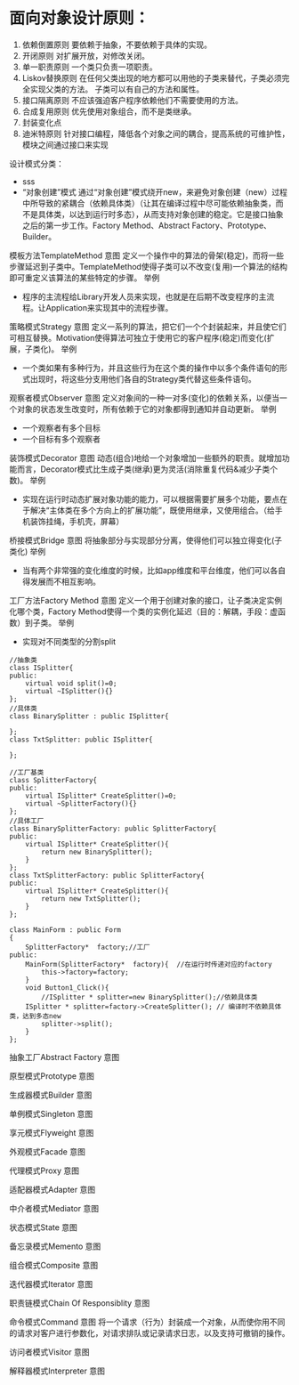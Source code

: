 # 面向对象设计原则：
1. 依赖倒置原则
   要依赖于抽象，不要依赖于具体的实现。
2. 开闭原则
   对扩展开放，对修改关闭。
3. 单一职责原则
   一个类只负责一项职责。
4. Liskov替换原则
   在任何父类出现的地方都可以用他的子类来替代，子类必须完全实现父类的方法。
   子类可以有自己的方法和属性。
5. 接口隔离原则
   不应该强迫客户程序依赖他们不需要使用的方法。
6. 合成复用原则
   优先使用对象组合，而不是类继承。
7. 封装变化点
8. 迪米特原则
   针对接口编程，降低各个对象之间的耦合，提高系统的可维护性，模块之间通过接口来实现

设计模式分类：
- sss
- “对象创建”模式
  通过“对象创建”模式绕开new，来避免对象创建（new）过程中所导致的紧耦合（依赖具体类）（让其在编译过程中尽可能依赖抽象类，而不是具体类，以达到运行时多态），从而支持对象创建的稳定。它是接口抽象之后的第一步工作。Factory Method、Abstract Factory、Prototype、Builder。

模板方法TemplateMethod
意图
定义一个操作中的算法的骨架(稳定)，而将一些步骤延迟到子类中。TemplateMethod使得子类可以不改变(复用)一个算法的结构即可重定义该算法的某些特定的步骤。
举例
- 程序的主流程给Library开发人员来实现，也就是在后期不改变程序的主流程。让Application来实现其中的流程步骤。

策略模式Strategy
意图
定义一系列的算法，把它们一个个封装起来，并且使它们可相互替换。Motivation使得算法可独立于使用它的客户程序(稳定)而变化(扩展，子类化)。
举例
- 一个类如果有多种行为，并且这些行为在这个类的操作中以多个条件语句的形式出现时，将这些分支用他们各自的Strategy类代替这些条件语句。

观察者模式Observer
意图
定义对象间的一种一对多(变化)的依赖关系，以便当一个对象的状态发生改变时，所有依赖于它的对象都得到通知并自动更新。
举例
- 一个观察者有多个目标
- 一个目标有多个观察者

装饰模式Decorator
意图
动态(组合)地给一个对象增加一些额外的职责。就增加功能而言，Decorator模式比生成子类(继承)更为灵活(消除重复代码&减少子类个数)。
举例
- 实现在运行时动态扩展对象功能的能力，可以根据需要扩展多个功能，要点在于解决“主体类在多个方向上的扩展功能”，既使用继承，又使用组合。（给手机装饰挂绳，手机壳，屏幕）

桥接模式Bridge
意图
将抽象部分与实现部分分离，使得他们可以独立得变化(子类化)
举例
- 当有两个非常强的变化维度的时候，比如app维度和平台维度，他们可以各自得发展而不相互影响。

工厂方法Factory Method
意图
定义一个用于创建对象的接口，让子类决定实例化哪个类，Factory Method使得一个类的实例化延迟（目的：解耦，手段：虚函数）到子类。
举例
- 实现对不同类型的分割split
  
  
```
//抽象类 
class ISplitter{ 
public: 
    virtual void split()=0; 
    virtual ~ISplitter(){} 
};
//具体类 
class BinarySplitter : public ISplitter{ 
     
}; 
class TxtSplitter: public ISplitter{ 
     
};
```

```
//工厂基类 
class SplitterFactory{ 
public: 
    virtual ISplitter* CreateSplitter()=0; 
    virtual ~SplitterFactory(){} 
};
//具体工厂 
class BinarySplitterFactory: public SplitterFactory{ 
public: 
    virtual ISplitter* CreateSplitter(){ 
        return new BinarySplitter(); 
    } 
}; 
class TxtSplitterFactory: public SplitterFactory{ 
public: 
    virtual ISplitter* CreateSplitter(){ 
        return new TxtSplitter(); 
    } 
};
```

```
class MainForm : public Form 
{ 
    SplitterFactory*  factory;//工厂 
public:      
    MainForm(SplitterFactory*  factory){  //在运行时传递对应的factory
        this->factory=factory; 
    } 
    void Button1_Click(){
        //ISplitter * splitter=new BinarySplitter();//依赖具体类
	ISplitter * splitter=factory->CreateSplitter(); // 编译时不依赖具体类，达到多态new 
        splitter->split(); 
    } 
};
```

抽象工厂Abstract Factory
意图

原型模式Prototype
意图

生成器模式Builder
意图

单例模式Singleton
意图

享元模式Flyweight
意图

外观模式Facade
意图

代理模式Proxy
意图

适配器模式Adapter
意图

中介者模式Mediator
意图

状态模式State
意图

备忘录模式Memento
意图

组合模式Composite
意图

迭代器模式Iterator
意图

职责链模式Chain Of Responsiblity
意图

命令模式Command
意图
将一个请求（行为）封装成一个对象，从而使你用不同的请求对客户进行参数化，对请求排队或记录请求日志，以及支持可撤销的操作。

访问者模式Visitor
意图

解释器模式Interpreter
意图
